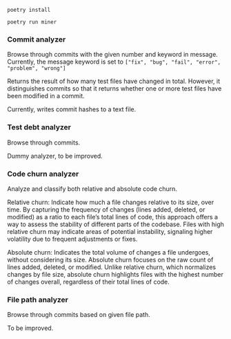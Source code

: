 `poetry install`

`poetry run miner`



### Commit analyzer

Browse through commits with the given number and keyword in message.
Currently, the message keyword is set to `["fix", "bug", "fail", "error", "problem", "wrong"]`

Returns the result of how many test files have changed in total.
However, it distinguishes commits so that it returns whether one or more test files have been modified in a commit.

Currently, writes commit hashes to a text file.

### Test debt analyzer

Browse through commits.

Dummy analyzer, to be improved.


###  Code churn analyzer

Analyze and classify both relative and absolute code churn.

Relative churn:
Indicate how much a file changes relative to its size, over time.
By capturing the frequency of changes (lines added, deleted, or modified) as a ratio to each file’s total lines of code, this approach offers a way to assess the stability of different parts of the codebase.
Files with high relative churn may indicate areas of potential instability, signaling higher volatility due to frequent adjustments or fixes.

Absolute churn:
Indicates the total volume of changes a file undergoes, without considering its size.
Absolute churn focuses on the raw count of lines added, deleted, or modified.
Unlike relative churn, which normalizes changes by file size, absolute churn highlights files with the highest number of changes overall, regardless of their total lines of code.

### File path analyzer

Browse through commits based on given file path.

To be improved.